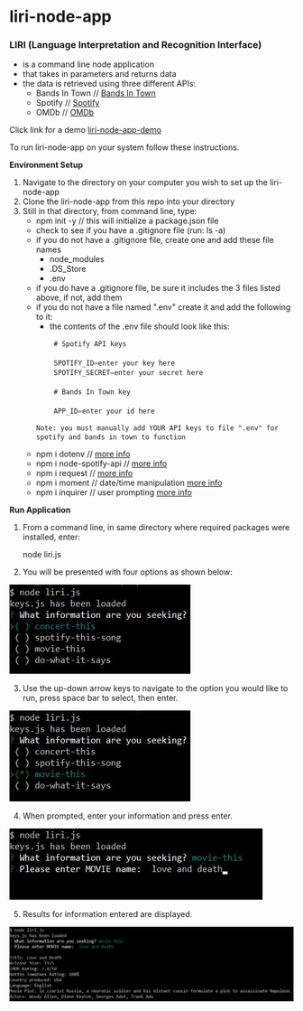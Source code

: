 # liri-node-app
### LIRI (Language Interpretation and Recognition Interface) 


* is a command line node application
* that takes in parameters and returns data
* the data is retrieved using three different APIs:
    * Bands In Town // [Bands In Town](http://www.artists.bandsintown.com/bandsintown-api)
    * Spotify // [Spotify](https://www.npmjs.com/package/node-spotify-api)
    * OMDb //  [OMDb](http://www.omdbapi.com)

Click link for a demo [liri-node-app-demo](https://drive.google.com/file/d/1rcJGvPWDbTAUShYQGVeT5-GlA2P_BHJZ/view) 

To run liri-node-app on your system follow these instructions.

**Environment Setup**
1. Navigate to the directory on your computer you wish to set up the liri-node-app
2. Clone the liri-node-app from this repo into your directory
3. Still in that directory, from command line, type:
    * npm init -y // this will initialize a package.json file 
    * check to see if you have a .gitignore file (run: ls -a)
    * if you do not have a .gitignore file, create one and add these file names
        * node_modules
        * .DS_Store
        * .env
    * if you do have a .gitignore file, be sure it includes the 3 files listed above, if not, add them
    * if you do not have a file named ".env" create it and add the following to it:
        * the contents of the .env file should look like this:
           ```js
            # Spotify API keys

            SPOTIFY_ID=enter your key here
            SPOTIFY_SECRET=enter your secret here

            # Bands In Town key

            APP_ID=enter your id here
         ```
        Note: you must manually add YOUR API keys to file ".env" for spotify and bands in town to function

    * npm i dotenv // [more info](https://www.npmjs.com/package/dotenv) 
    * npm i node-spotify-api // [more info](https://www.npmjs.com/package/node-spotify-api) 
    * npm i request // [more info](https://www.npmjs.com/package/request)
    * npm i moment // date/time manipulation [more info](https://www.npmjs.com/package/moment)   
    * npm i inquirer // user prompting [more info](https://www.npmjs.com/package/inquirer)   

**Run Application**    

1. From a command line, in same directory where required packages were installed, enter:
    
    node liri.js

2. You will be presented with four options as shown below: 

![main menu image](assets/liri-main-options.jpg)

3. Use the up-down arrow keys to navigate to the option you would like to run, press space bar to select, then enter.

![select option](assets/liri-main-select-movie.jpg)

4. When prompted, enter your information and press enter. 

![enter info](assets/liri-main-movie-enter-name.jpg)

5. Results for information entered are displayed.

![results displayed](assets/liri-main-movie-results.jpg)



